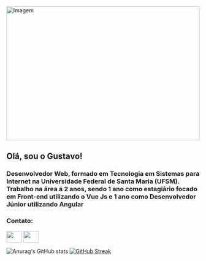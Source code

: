 <img height="350px" width="100%" src="https://c4.wallpaperflare.com/wallpaper/811/204/975/minimalism-code-wallpaper-preview.jpg" alt="Imagem" />

<h2>Olá, sou o Gustavo!</h2>
<h3>Desenvolvedor Web, formado em Tecnologia em Sistemas para Internet na Universidade Federal de Santa Maria (UFSM). Trabalho na área á 2 anos, sendo 1 ano como estagiário focado em Front-end utilizando o Vue Js e 1 ano como Desenvolvedor Júnior utilizando Angular</h3>
<h3 align="left">Contato:</h3>
<p align="left">
<a href="https://www.linkedin.com/in/gustavo-de-souza-de-lima-084024b4/" target="blank"><img align="center" src="https://cdn.jsdelivr.net/npm/simple-icons@3.0.1/icons/linkedin.svg" alt="" height="30" width="40" /></a>
<a href="https://www.instagram.com/_gustavodsouza/" target="blank"><img align="center" src="https://cdn.jsdelivr.net/npm/simple-icons@3.0.1/icons/instagram.svg" alt="" height="30" width="40" /></a>
</p>

![Anurag's GitHub stats](https://github-readme-stats.vercel.app/api?username=GustavodSouza&show_icons=true&theme=radical)
[![GitHub Streak](https://github-readme-streak-stats.herokuapp.com/?user=GustavodSouza&theme=radical)](https://git.io/streak-stats)

